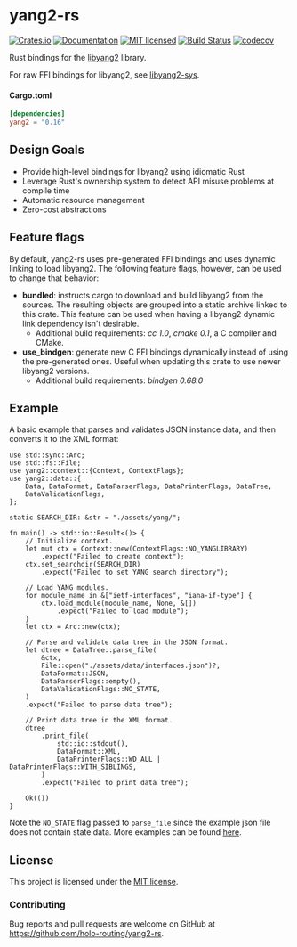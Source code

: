 # yang2-rs

[![Crates.io][crates-badge]][crates-url]
[![Documentation][docs-badge]][docs-url]
[![MIT licensed][mit-badge]][mit-url]
[![Build Status][actions-badge]][actions-url]
[![codecov][codecov-badge]][codecov-url]

[crates-badge]: https://img.shields.io/crates/v/yang2.svg
[crates-url]: https://crates.io/crates/yang2
[docs-badge]: https://docs.rs/yang2/badge.svg
[docs-url]: https://docs.rs/yang2
[mit-badge]: https://img.shields.io/badge/license-MIT-blue.svg
[mit-url]: https://github.com/holo-routing/yang2-rs/blob/master/LICENSE
[actions-badge]: https://github.com/holo-routing/yang2-rs/workflows/CI/badge.svg
[actions-url]: https://github.com/holo-routing/yang2-rs/actions?query=workflow%3ACI+branch%3Amaster
[codecov-badge]: https://codecov.io/gh/holo-routing/yang2-rs/branch/master/graph/badge.svg?token=1KE3JMHG0H
[codecov-url]: https://codecov.io/gh/holo-routing/yang2-rs

Rust bindings for the [libyang2] library.

For raw FFI bindings for libyang2, see [libyang2-sys].

[libyang2]: https://github.com/CESNET/libyang/tree/libyang2
[libyang2-sys]: https://github.com/holo-routing/yang2-rs/tree/master/libyang2-sys

#### Cargo.toml

```toml
[dependencies]
yang2 = "0.16"
```
## Design Goals
* Provide high-level bindings for libyang2 using idiomatic Rust
* Leverage Rust's ownership system to detect API misuse problems at compile time
* Automatic resource management
* Zero-cost abstractions

## Feature flags
By default, yang2-rs uses pre-generated FFI bindings and uses dynamic linking to load libyang2. The following feature flags, however, can be used to change that behavior:
* **bundled**: instructs cargo to download and build libyang2 from the sources. The resulting objects are grouped into a static archive linked to this crate. This feature can be used when having a libyang2 dynamic link dependency isn't desirable.
  * Additional build requirements: *cc 1.0*, *cmake 0.1*, a C compiler and CMake.
* **use_bindgen**: generate new C FFI bindings dynamically instead of using the pre-generated ones. Useful when updating this crate to use newer libyang2 versions.
  * Additional build requirements: *bindgen 0.68.0*

## Example

A basic example that parses and validates JSON instance data, and then converts
it to the XML format:
```rust,no_run
use std::sync::Arc;
use std::fs::File;
use yang2::context::{Context, ContextFlags};
use yang2::data::{
    Data, DataFormat, DataParserFlags, DataPrinterFlags, DataTree,
    DataValidationFlags,
};

static SEARCH_DIR: &str = "./assets/yang/";

fn main() -> std::io::Result<()> {
    // Initialize context.
    let mut ctx = Context::new(ContextFlags::NO_YANGLIBRARY)
        .expect("Failed to create context");
    ctx.set_searchdir(SEARCH_DIR)
        .expect("Failed to set YANG search directory");

    // Load YANG modules.
    for module_name in &["ietf-interfaces", "iana-if-type"] {
        ctx.load_module(module_name, None, &[])
            .expect("Failed to load module");
    }
    let ctx = Arc::new(ctx);

    // Parse and validate data tree in the JSON format.
    let dtree = DataTree::parse_file(
        &ctx,
        File::open("./assets/data/interfaces.json")?,
        DataFormat::JSON,
        DataParserFlags::empty(),
        DataValidationFlags::NO_STATE,
    )
    .expect("Failed to parse data tree");

    // Print data tree in the XML format.
    dtree
        .print_file(
            std::io::stdout(),
            DataFormat::XML,
            DataPrinterFlags::WD_ALL | DataPrinterFlags::WITH_SIBLINGS,
        )
        .expect("Failed to print data tree");

    Ok(())
}
```

Note the `NO_STATE` flag passed to `parse_file` since the example json file does not contain state data.
More examples can be found [here][examples].

[examples]: https://github.com/holo-routing/yang2-rs/tree/master/examples

## License

This project is licensed under the [MIT license].

[MIT license]: https://github.com/holo-routing/yang2-rs/blob/master/LICENSE

### Contributing

Bug reports and pull requests are welcome on GitHub at https://github.com/holo-routing/yang2-rs.
